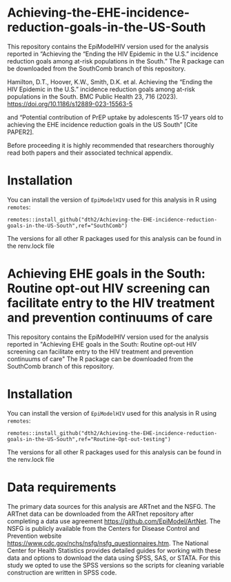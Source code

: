 # Achieving-the-EHE-incidence-reduction-goals-in-the-US-South
This repository contains the EpiModelHIV version used for the analysis reported in “Achieving the “Ending the HIV Epidemic in the U.S.” incidence reduction goals among at-risk populations in the South.” The R package can be downloaded from the SouthComb branch of this repository.

Hamilton, D.T., Hoover, K.W., Smith, D.K. et al. Achieving the “Ending the HIV Epidemic in the U.S.” incidence reduction goals among at-risk populations in the South. BMC Public Health 23, 716 (2023). https://doi.org/10.1186/s12889-023-15563-5

and “Potential contribution of PrEP uptake by adolescents 15-17 years old to achieving the EHE incidence reduction goals in the US South” [Cite PAPER2]. 

Before proceeding it is highly recommended that researchers thoroughly read both papers and their associated technical appendix. 

# Installation

You can install the version of `EpiModelHIV` used for this analysis in R using `remotes`:
```
remotes::install_github("dth2/Achieving-the-EHE-incidence-reduction-goals-in-the-US-South",ref="SouthComb")
```

The versions for all other R packages used for this analysis can be found in the renv.lock file


# Achieving EHE goals in the South: Routine opt-out HIV screening can facilitate entry to the HIV treatment and prevention continuums of care
This repository contains the EpiModelHIV version used for the analysis reported in "Achieving EHE goals in the South: Routine opt-out HIV screening can facilitate entry to the HIV treatment and prevention continuums of care" The R package can be downloaded from the SouthComb branch of this repository.

# Installation

You can install the version of `EpiModelHIV` used for this analysis in R using `remotes`:
```
remotes::install_github("dth2/Achieving-the-EHE-incidence-reduction-goals-in-the-US-South",ref="Routine-Opt-out-testing")
```

The versions for all other R packages used for this analysis can be found in the renv.lock file

# Data requirements
The primary data sources for this analysis are ARTnet and the NSFG. The ARTnet data can be downloaded from the ARTnet repository after completing a data use agreement https://github.com/EpiModel/ArtNet. The NSFG is publicly available from the Centers for Disease Control and Prevention website https://www.cdc.gov/nchs/nsfg/nsfg_questionnaires.htm. The National Center for Health Statistics provides detailed guides for working with these data and options to download the data using SPSS, SAS, or STATA. For this study we opted to use the SPSS versions so the scripts for cleaning variable construction are written in SPSS code.     
